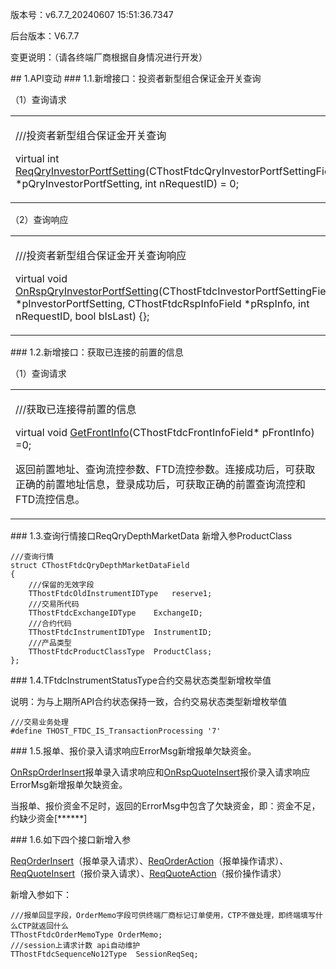 <p>版本号：v6.7.7_20240607 15:51:36.7347</p>
<p>后台版本：V6.7.7</p>
<p>变更说明：（请各终端厂商根据自身情况进行开发）</p>
<span class="anchor" id="f0c94404-72e9-4100-ac98-d8c45de35381"></span>
## 1.API变动
<span class="anchor" id="14e9d0bd-b3bf-48d8-91ab-29a5a4ce0feb"></span>
### 1.1.新增接口：投资者新型组合保证金开关查询
<p>（1）查询请求</p>
<p><div class="region"><p class="region_header" id="region_header_1" style="border-bottom-color:transparent;border-bottom-width:0;"></p><div class="region_panel" id="region_panel_1"><table><tr><td>
<p>///投资者新型组合保证金开关查询</p>
<p>virtual int <a href="../JYJK/CTHOSTFTDCTRADERSPI/REQQRYINVESTORPORTFSETTING/">ReqQryInvestorPortfSetting</a>(CThostFtdcQryInvestorPortfSettingField *pQryInvestorPortfSetting, int nRequestID) = 0;</p>
</td></tr></table>
</div><p class="region_tail" id="region_tail_1" style="border-top-color:transparent;border-bottom-width:0;"></p></div></p>
<p>（2）查询响应</p>
<p><div class="region"><p class="region_header" id="region_header_2" style="border-bottom-color:transparent;border-bottom-width:0;"></p><div class="region_panel" id="region_panel_2"><table><tr><td>
<p>///投资者新型组合保证金开关查询响应</p>
<p>virtual void <a href="../JYJK/CTHOSTFTDCTRADERAPI/ONRSPQRYINVESTORPORTFSETTING/">OnRspQryInvestorPortfSetting</a>(CThostFtdcInvestorPortfSettingField *pInvestorPortfSetting, CThostFtdcRspInfoField *pRspInfo, int nRequestID, bool bIsLast) {};</p>
</td></tr></table>
</div><p class="region_tail" id="region_tail_2" style="border-top-color:transparent;border-bottom-width:0;"></p></div></p>
<span class="anchor" id="73a1313b-3804-4566-b873-9f30ed07fdfc"></span>
### 1.2.新增接口：获取已连接的前置的信息
<p>（1）查询请求</p>
<p><div class="region"><p class="region_header" id="region_header_3" style="border-bottom-color:transparent;border-bottom-width:0;"></p><div class="region_panel" id="region_panel_3"><table><tr><td>
<p>///获取已连接得前置的信息</p>
<p>virtual void <a href="../JYJK/CTHOSTFTDCTRADERSPI/GETFRONTINFO/">GetFrontInfo</a>(CThostFtdcFrontInfoField* pFrontInfo) =0;</p>
<p>返回前置地址、查询流控参数、FTD流控参数。连接成功后，可获取正确的前置地址信息，登录成功后，可获取正确的前置查询流控和FTD流控信息。</p>
</td></tr></table>
</div><p class="region_tail" id="region_tail_3" style="border-top-color:transparent;border-bottom-width:0;"></p></div></p>
<span class="anchor" id="6df2c22d-14ee-4b9d-9adc-a86f0bb811ae"></span>
### 1.3.查询行情接口ReqQryDepthMarketData 新增入参ProductClass
<pre><code>///查询行情
struct CThostFtdcQryDepthMarketDataField
{
    ///保留的无效字段
    TThostFtdcOldInstrumentIDType   reserve1;
    ///交易所代码
    TThostFtdcExchangeIDType    ExchangeID;
    ///合约代码
    TThostFtdcInstrumentIDType  InstrumentID;
    ///产品类型
    TThostFtdcProductClassType  ProductClass;
};
</code></pre>
<span class="anchor" id="98c7b9a4-fc65-4ba3-aaa0-9b6c46fe86fa"></span>
### 1.4.TFtdcInstrumentStatusType合约交易状态类型新增枚举值
<p>说明：为与上期所API合约状态保持一致，合约交易状态类型新增枚举值</p>
<pre><code>///交易业务处理
#define THOST_FTDC_IS_TransactionProcessing '7'
</code></pre>
<span class="anchor" id="6db0e369-0d30-49e0-889a-16f64c75bc7d"></span>
### 1.5.报单、报价录入请求响应ErrorMsg新增报单欠缺资金。
<p><a href="../JYJK/CTHOSTFTDCTRADERAPI/ONRSPORDERINSERT/">OnRspOrderInsert</a>报单录入请求响应和<a href="../JYJK/CTHOSTFTDCTRADERAPI/ONRSPQUOTEINSERT/">OnRspQuoteInsert</a>报价录入请求响应ErrorMsg新增报单欠缺资金。</p>
<p>当报单、报价资金不足时，返回的ErrorMsg中包含了欠缺资金，即：资金不足，约缺少资金[******]</p>
<span class="anchor" id="69864001-34c2-4e65-b6ed-b4e8afe5af10"></span>
### 1.6.如下四个接口新增入参
<p><a href="../JYJK/CTHOSTFTDCTRADERSPI/REQORDERINSERT/">ReqOrderInsert</a>（报单录入请求）、<a href="../JYJK/CTHOSTFTDCTRADERSPI/REQORDERACTION/">ReqOrderAction</a>（报单操作请求）、<a href="../JYJK/CTHOSTFTDCTRADERSPI/REQQUOTEINSERT/">ReqQuoteInsert</a>（报价录入请求）、<a href="../JYJK/CTHOSTFTDCTRADERSPI/REQQUOTEACTION/">ReqQuoteAction</a>（报价操作请求）</p>
<p>新增入参如下：</p>
<pre><code>///报单回显字段，OrderMemo字段可供终端厂商标记订单使用，CTP不做处理，即终端填写什么CTP就返回什么
TThostFtdcOrderMemoType OrderMemo;
///session上请求计数 api自动维护
TThostFtdcSequenceNo12Type  SessionReqSeq;
</code></pre>
